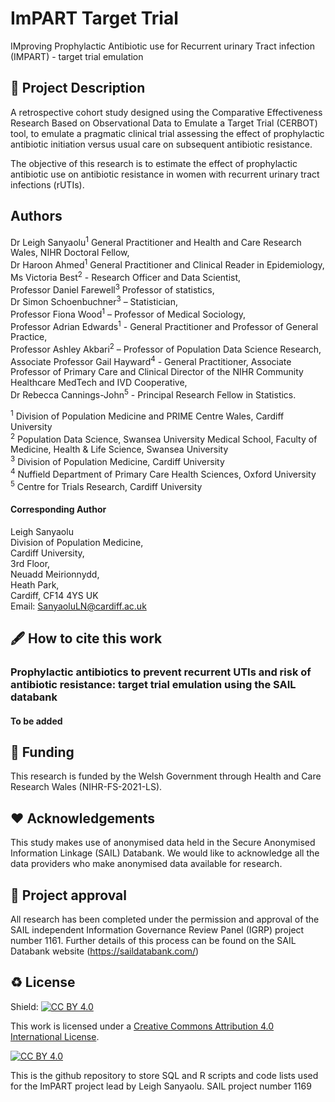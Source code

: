# ImPART Target Trial
IMproving Prophylactic Antibiotic use for Recurrent urinary Tract infection (IMPART) - target trial emulation

## 📝 Project Description

A retrospective cohort study designed using the Comparative Effectiveness Research Based on Observational Data to Emulate a Target Trial (CERBOT) tool, to emulate a pragmatic clinical trial assessing the effect of prophylactic antibiotic initiation versus usual care on subsequent antibiotic resistance.

The objective of this research is to estimate the effect of prophylactic antibiotic use on antibiotic resistance in women with recurrent urinary tract infections (rUTIs). 

## Authors

Dr Leigh Sanyaolu<sup>1</sup> General Practitioner and Health and Care Research Wales, NIHR Doctoral Fellow,  
Dr Haroon Ahmed<sup>1</sup> General Practitioner and Clinical Reader in Epidemiology,  
Ms Victoria Best<sup>2</sup> - Research Officer and Data Scientist,  
Professor Daniel Farewell<sup>3</sup> Professor of statistics,  
Dr Simon Schoenbuchner<sup>3</sup> – Statistician,  
Professor Fiona Wood<sup>1</sup> – Professor of Medical Sociology,  
Professor Adrian Edwards<sup>1</sup> - General Practitioner and Professor of General Practice,  
Professor Ashley Akbari<sup>2</sup> – Professor of Population Data Science Research,  
Associate Professor Gail Hayward<sup>4</sup> - General Practitioner, Associate Professor of Primary Care and Clinical Director of the NIHR Community Healthcare MedTech and IVD Cooperative,  
Dr Rebecca Cannings-John<sup>5</sup> - Principal Research Fellow in Statistics.

<sup>1</sup> Division of Population Medicine and PRIME Centre Wales, Cardiff University <br>
<sup>2</sup> Population Data Science, Swansea University Medical School, Faculty of Medicine, Health & Life Science, Swansea University <br>
<sup>3</sup> Division of Population Medicine, Cardiff University <br>
<sup>4</sup> Nuffield Department of Primary Care Health Sciences, Oxford University <br>
<sup>5</sup> Centre for Trials Research, Cardiff University <br>

#### Corresponding Author

Leigh Sanyaolu  
Division of Population Medicine,  
Cardiff University,  
3rd Floor,  
Neuadd Meirionnydd,  
Heath Park,  
Cardiff,
CF14 4YS UK  
Email: SanyaoluLN@cardiff.ac.uk

## 🖋 How to cite this work

### Prophylactic antibiotics to prevent recurrent UTIs and risk of antibiotic resistance: target trial emulation using the SAIL databank
  
#### To be added
  
## 📃 Funding

This research is funded by the Welsh Government through Health and Care Research Wales (NIHR-FS-2021-LS). 

## ❤ Acknowledgements

This study makes use of anonymised data held in the Secure Anonymised Information Linkage (SAIL) Databank. We would like to acknowledge all the data providers who make anonymised data available for research.

## 🤝 Project approval

All research has been completed under the permission and approval of the SAIL independent Information Governance Review Panel (IGRP) project number 1161. Further details of this process can be found on the SAIL Databank website (https://saildatabank.com/)

## ♻️ License

Shield: [![CC BY 4.0][cc-by-shield]][cc-by]

This work is licensed under a
[Creative Commons Attribution 4.0 International License][cc-by].

[![CC BY 4.0][cc-by-image]][cc-by]

[cc-by]: http://creativecommons.org/licenses/by/4.0/
[cc-by-image]: https://i.creativecommons.org/l/by/4.0/88x31.png
[cc-by-shield]: https://img.shields.io/badge/License-CC%20BY%204.0-lightgrey.svg

This is the github repository to store SQL and R scripts and code lists used for the ImPART project lead by Leigh Sanyaolu.
SAIL project number 1169
